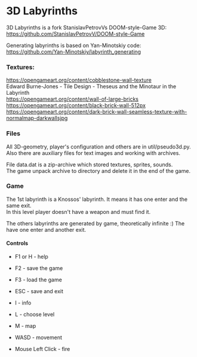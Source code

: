 # 3D Labyrinths

3D Labyrinths is a fork StanislavPetrovVs DOOM-style-Game 3D:  
https://github.com/StanislavPetrovV/DOOM-style-Game  

Generating labyrinths is based on Yan-Minotskiy code:  
https://github.com/Yan-Minotskiy/labyrinth_generating

### Textures:  
https://opengameart.org/content/cobblestone-wall-texture  
Edward Burne-Jones - Tile Design - Theseus and the Minotaur in the Labyrinth  
https://opengameart.org/content/wall-of-large-bricks  
https://opengameart.org/content/black-brick-wall-512px  
https://opengameart.org/content/dark-brick-wall-seamless-texture-with-normalmap-darkwallsjpg  

### Files
All 3D-geometry, player's configuration and others are in util/pseudo3d.py.  
Also there are auxiliary files for text images and working with archives.  

File data.dat is a zip-archive which stored textures, sprites, sounds.   
The game unpack archive to directory and delete it in the end of the game.

### Game
The 1st labyrinth is a Knossos' labyrinth. It means it has one enter and the same exit.  
In this level player doesn't have a weapon and must find it.  

The others labyrinths are generated by game, theoretically infinite :)  The have one enter and another exit.  

#### Controls
* F1 or H - help  
* F2 - save the game  
* F3 - load the game  
* ESC - save and exit  

* I - info  
* L - choose level  
* M - map 

* WASD - movement  
* Mouse Left Click - fire
